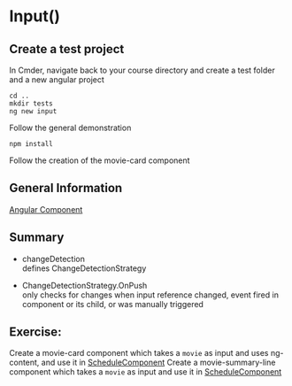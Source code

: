 # Input()
## Create a test project
In Cmder, navigate back to your course directory and create a test folder and a new angular project
```
cd ..
mkdir tests
ng new input
```
Follow the general demonstration

```
npm install
```

Follow the creation of the movie-card component

## General Information
[Angular Component](https://angular.io/api/core/Component)

## Summary
- changeDetection  
defines ChangeDetectionStrategy

- ChangeDetectionStrategy.OnPush  
only checks for changes when input reference changed, event fired in component or its child, or was manually triggered


## Exercise:
Create a movie-card component which takes a `movie` as input and uses ng-content, and use it in  [ScheduleComponent](../src/app/areas/external/views/schedule/schedule.component.html)
Create a movie-summary-line component which takes a `movie` as input and use it in  [ScheduleComponent](../src/app/areas/external/views/schedule/schedule.component.html)
